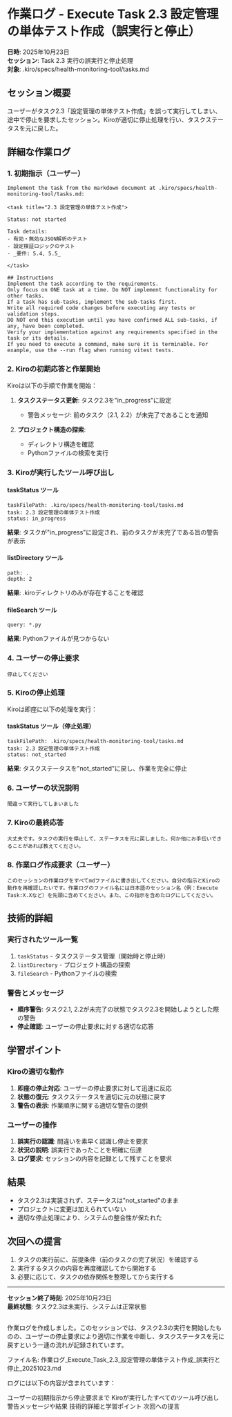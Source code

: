 # 作業ログ - Execute Task 2.3 設定管理の単体テスト作成（誤実行と停止）

**日時**: 2025年10月23日  
**セッション**: Task 2.3 実行の誤実行と停止処理  
**対象**: .kiro/specs/health-monitoring-tool/tasks.md

## セッション概要

ユーザーがタスク2.3「設定管理の単体テスト作成」を誤って実行してしまい、途中で停止を要求したセッション。Kiroが適切に停止処理を行い、タスクステータスを元に戻した。

## 詳細な作業ログ

### 1. 初期指示（ユーザー）

```
Implement the task from the markdown document at .kiro/specs/health-monitoring-tool/tasks.md:
        
<task title="2.3 設定管理の単体テスト作成">

Status: not started

Task details:
- 有効・無効なJSON解析のテスト
- 設定検証ロジックのテスト
- _要件: 5.4, 5.5_

</task>

## Instructions
Implement the task according to the requirements.
Only focus on ONE task at a time. Do NOT implement functionality for other tasks.
If a task has sub-tasks, implement the sub-tasks first.
Write all required code changes before executing any tests or validation steps.
DO NOT end this execution until you have confirmed ALL sub-tasks, if any, have been completed.
Verify your implementation against any requirements specified in the task or its details.
If you need to execute a command, make sure it is terminable. For example, use the --run flag when running vitest tests.
```

### 2. Kiroの初期応答と作業開始

Kiroは以下の手順で作業を開始：

1. **タスクステータス更新**: タスク2.3を"in_progress"に設定
   - 警告メッセージ: 前のタスク（2.1, 2.2）が未完了であることを通知

2. **プロジェクト構造の探索**: 
   - ディレクトリ構造を確認
   - Pythonファイルの検索を実行

### 3. Kiroが実行したツール呼び出し

#### taskStatus ツール
```
taskFilePath: .kiro/specs/health-monitoring-tool/tasks.md
task: 2.3 設定管理の単体テスト作成
status: in_progress
```

**結果**: タスクが"in_progress"に設定され、前のタスクが未完了である旨の警告が表示

#### listDirectory ツール
```
path: .
depth: 2
```

**結果**: .kiroディレクトリのみが存在することを確認

#### fileSearch ツール
```
query: *.py
```

**結果**: Pythonファイルが見つからない

### 4. ユーザーの停止要求

```
停止してください
```

### 5. Kiroの停止処理

Kiroは即座に以下の処理を実行：

#### taskStatus ツール（停止処理）
```
taskFilePath: .kiro/specs/health-monitoring-tool/tasks.md
task: 2.3 設定管理の単体テスト作成
status: not_started
```

**結果**: タスクステータスを"not_started"に戻し、作業を完全に停止

### 6. ユーザーの状況説明

```
間違って実行してしまいました
```

### 7. Kiroの最終応答

```
大丈夫です。タスクの実行を停止して、ステータスを元に戻しました。何か他にお手伝いできることがあれば教えてください。
```

### 8. 作業ログ作成要求（ユーザー）

```
このセッションの作業ログをすべてmdファイルに書き出してください。自分の指示とKiroの動作を再確認したいです。作業ログのファイル名には日本語のセッション名（例：Execute Task:X.Xなど）を先頭に含めてください。また、この指示を含めたログにしてください。
```

## 技術的詳細

### 実行されたツール一覧
1. `taskStatus` - タスクステータス管理（開始時と停止時）
2. `listDirectory` - プロジェクト構造の探索
3. `fileSearch` - Pythonファイルの検索

### 警告とメッセージ
- **順序警告**: タスク2.1, 2.2が未完了の状態でタスク2.3を開始しようとした際の警告
- **停止確認**: ユーザーの停止要求に対する適切な応答

## 学習ポイント

### Kiroの適切な動作
1. **即座の停止対応**: ユーザーの停止要求に対して迅速に反応
2. **状態の復元**: タスクステータスを適切に元の状態に戻す
3. **警告の表示**: 作業順序に関する適切な警告の提供

### ユーザーの操作
1. **誤実行の認識**: 間違いを素早く認識し停止を要求
2. **状況の説明**: 誤実行であったことを明確に伝達
3. **ログ要求**: セッションの内容を記録として残すことを要求

## 結果

- タスク2.3は実装されず、ステータスは"not_started"のまま
- プロジェクトに変更は加えられていない
- 適切な停止処理により、システムの整合性が保たれた

## 次回への提言

1. タスクの実行前に、前提条件（前のタスクの完了状況）を確認する
2. 実行するタスクの内容を再度確認してから開始する
3. 必要に応じて、タスクの依存関係を整理してから実行する

---

**セッション終了時刻**: 2025年10月23日  
**最終状態**: タスク2.3は未実行、システムは正常状態

##
作業ログを作成しました。このセッションでは、タスク2.3の実行を開始したものの、ユーザーの停止要求により適切に作業を中断し、タスクステータスを元に戻すという一連の流れが記録されています。

ファイル名: 作業ログ_Execute_Task_2.3_設定管理の単体テスト作成_誤実行と停止_20251023.md

ログには以下の内容が含まれています：

ユーザーの初期指示から停止要求まで
Kiroが実行したすべてのツール呼び出し
警告メッセージや結果
技術的詳細と学習ポイント
次回への提言